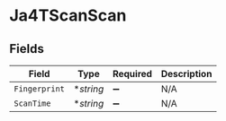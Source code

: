 # Ja4TScanScan


## Fields

| Field              | Type               | Required           | Description        |
| ------------------ | ------------------ | ------------------ | ------------------ |
| `Fingerprint`      | **string*          | :heavy_minus_sign: | N/A                |
| `ScanTime`         | **string*          | :heavy_minus_sign: | N/A                |